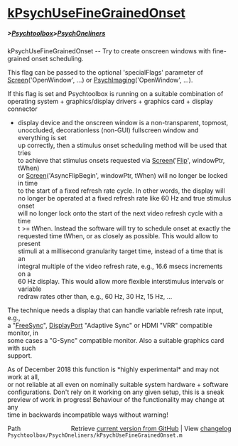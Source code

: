 # [kPsychUseFineGrainedOnset](kPsychUseFineGrainedOnset)
##### >[Psychtoolbox](Psychtoolbox)>[PsychOneliners](PsychOneliners)

kPsychUseFineGrainedOnset -- Try to create onscreen windows with fine-grained onset scheduling.  
  
This flag can be passed to the optional 'specialFlags' parameter of  
[Screen](Screen)('OpenWindow', ...) or [PsychImaging](PsychImaging)('OpenWindow', ...).  
  
If this flag is set and Psychtoolbox is running on a suitable combination of  
operating system + graphics/display drivers + graphics card + display connector  
+ display device and the onscreen window is a non-transparent, topmost,  
unoccluded, decorationless (non-GUI) fullscreen window and everything is set  
up correctly, then a stimulus onset scheduling method will be used that tries  
to achieve that stimulus onsets requested via [Screen](Screen)('[Flip](Flip)', windowPtr, tWhen)  
or [Screen](Screen)('AsyncFlipBegin', windowPtr, tWhen) will no longer be locked in time  
to the start of a fixed refresh rate cycle. In other words, the display will  
no longer be operated at a fixed refresh rate like 60 Hz and true stimulus onset  
will no longer lock onto the start of the next video refresh cycle with a time  
t \>= tWhen. Instead the software will try to schedule onset at exactly the  
requested time tWhen, or as closely as possible. This would allow to present  
stimuli at a millisecond granularity target time, instead of a time that is an  
integral multiple of the video refresh rate, e.g., 16.6 msecs increments on a  
60 Hz display. This would allow more flexible interstimulus intervals or variable  
redraw rates other than, e.g., 60 Hz, 30 Hz, 15 Hz, ...  
  
The technique needs a display that can handle variable refresh rate input, e.g.,  
a "[FreeSync](FreeSync)", [DisplayPort](DisplayPort) "Adaptive Sync" or HDMI "VRR" compatible monitor, in  
some cases a "G-Sync" compatible monitor. Also a suitable graphics card with such  
support.  
  
As of December 2018 this function is \*highly experimental\* and may not work at all,  
or not reliable at all even on nominally suitable system hardware + software  
configurations. Don't rely on it working on any given setup, this is a sneak  
preview of work in progress! Behaviour of the functionality may change at any  
time in backwards incompatible ways without warning!  




<div class="code_header" style="text-align:right;">
  <span style="float:left;">Path&nbsp;&nbsp;</span> <span class="counter">Retrieve <a href=
  "https://raw.github.com/Psychtoolbox-3/Psychtoolbox-3/beta/Psychtoolbox/PsychOneliners/kPsychUseFineGrainedOnset.m">current version from GitHub</a> | View <a href=
  "https://github.com/Psychtoolbox-3/Psychtoolbox-3/commits/beta/Psychtoolbox/PsychOneliners/kPsychUseFineGrainedOnset.m">changelog</a></span>
</div>
<div class="code">
  <code>Psychtoolbox/PsychOneliners/kPsychUseFineGrainedOnset.m</code>
</div>

